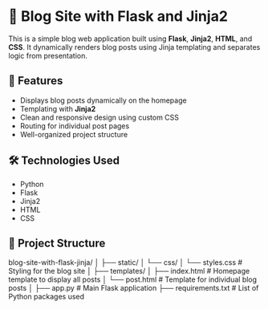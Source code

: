 # 📝 Blog Site with Flask and Jinja2

This is a simple blog web application built using **Flask**, **Jinja2**, **HTML**, and **CSS**. It dynamically renders blog posts using Jinja templating and separates logic from presentation.

## 🚀 Features

- Displays blog posts dynamically on the homepage  
- Templating with **Jinja2**
- Clean and responsive design using custom CSS  
- Routing for individual post pages  
- Well-organized project structure

## 🛠️ Technologies Used

- Python  
- Flask  
- Jinja2  
- HTML  
- CSS  

## 📁 Project Structure

blog-site-with-flask-jinja/
│
├── static/
│   └── css/
│       └── styles.css            # Styling for the blog site
│
├── templates/
│   ├── index.html                # Homepage template to display all posts
│   └── post.html                 # Template for individual blog posts
│
├── app.py                        # Main Flask application
├── requirements.txt              # List of Python packages used
